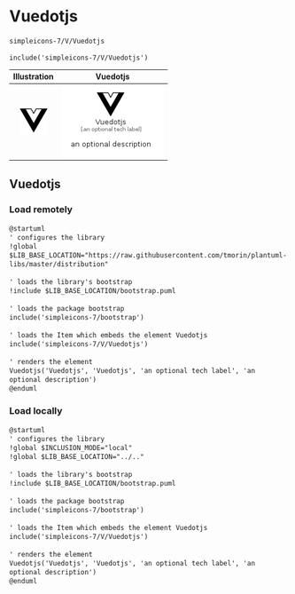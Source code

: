 # Vuedotjs


```text
simpleicons-7/V/Vuedotjs
```

```text
include('simpleicons-7/V/Vuedotjs')
```



| Illustration | Vuedotjs |
| :---: | :---: |
| ![illustration for Illustration](../../simpleicons-7/V/Vuedotjs.png) | ![illustration for Vuedotjs](../../simpleicons-7/V/Vuedotjs.Local.png) |




## Vuedotjs

### Load remotely
```plantuml
@startuml
' configures the library
!global $LIB_BASE_LOCATION="https://raw.githubusercontent.com/tmorin/plantuml-libs/master/distribution"

' loads the library's bootstrap
!include $LIB_BASE_LOCATION/bootstrap.puml

' loads the package bootstrap
include('simpleicons-7/bootstrap')

' loads the Item which embeds the element Vuedotjs
include('simpleicons-7/V/Vuedotjs')

' renders the element
Vuedotjs('Vuedotjs', 'Vuedotjs', 'an optional tech label', 'an optional description')
@enduml
```

### Load locally
```plantuml
@startuml
' configures the library
!global $INCLUSION_MODE="local"
!global $LIB_BASE_LOCATION="../.."

' loads the library's bootstrap
!include $LIB_BASE_LOCATION/bootstrap.puml

' loads the package bootstrap
include('simpleicons-7/bootstrap')

' loads the Item which embeds the element Vuedotjs
include('simpleicons-7/V/Vuedotjs')

' renders the element
Vuedotjs('Vuedotjs', 'Vuedotjs', 'an optional tech label', 'an optional description')
@enduml
```


